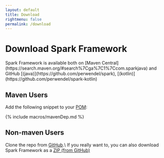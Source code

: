 ```yaml
---
layout: default
title: Download
rightmenu: false
permalink: /download
---
```


<h1 class="no-margin-top">Download Spark Framework</h1>
Spark Framework is available both on [Maven Central](https://search.maven.org/#search%7Cga%7C1%7Ccom.sparkjava) and GitHub [(java)](https://github.com/perwendel/spark), [(kotlin)](https://github.com/perwendel/spark-kotlin)

## Maven Users
Add the following snippet to your [POM](http://maven.apache.org/pom.html):

{% include macros/mavenDep.md %}

## Non-maven Users
Clone the repo from [GitHub](https://github.com/perwendel/spark).\\
If you really want to, you can also download Spark Framework as a [ZIP (from GitHub)](https://github.com/perwendel/spark/archive/master.zip)
